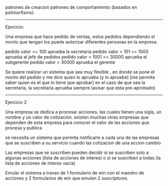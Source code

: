 patrones de creacion
patrones de comportamiento (basados en polimorfismo)

---
Ejercicio:

Una empresa que hace pedido de ventas, estos pedidos dependiendo el monto que tengan los puede autorizar diferentes personas en la empresa


pedido valor <= 100 aprueba la secretaria
pedido valor > 101 <= 1000 aprueba el jefe de pedidos
pedido valor > 1001 <= 30000 aprueba el subgerente
pedido valor > 30000 aprueba el gerente

Se quiere realizar un sistema que sea muy flexible , en donde se pone el monto del pedido y me dice quien lo aprueba (y lo apruebe)
[me permita saber quien es el que lo tiene que aprobar]
en el caso de que sea la secretaria, la secretaria aprueba siempre (avisar que esta pre-aprobado)

---
Ejercicio 2

Una empresa se dedica a procesar acciones, las cuales tienen una sigla, un nombre y un valor de cotización.
existen muchas otras empresas que dependen de esta empresa para conocer el valor de las acciones que procesa y publica

se necesita un sistema que permita notificarle a cada una de las empresas que se suscriben a su servicio cuando las cotizacion de una
accion cambio

Las empresas que se suscriben pueden decidir si se suscriben solo a algunas acciones (lista de acciones de interes) o si se suscriben a todas
(la lista de acciones de interes vacia)

Emular el sistema a traves de 1 formulario de win con el maestro de acciones y 2 formularios de win que emulen 2 suscriptores.

